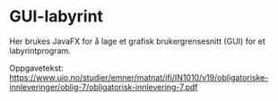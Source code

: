 # GUI-labyrint

Her brukes JavaFX for å lage et grafisk brukergrensesnitt (GUI) for et
labyrintprogram.

Oppgavetekst: https://www.uio.no/studier/emner/matnat/ifi/IN1010/v19/obligatoriske-innleveringer/oblig-7/obligatorisk-innlevering-7.pdf

